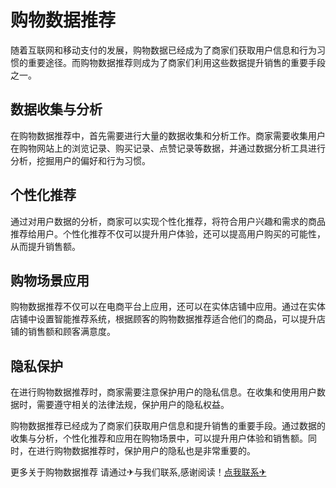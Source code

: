 # 购物数据推荐

随着互联网和移动支付的发展，购物数据已经成为了商家们获取用户信息和行为习惯的重要途径。而购物数据推荐则成为了商家们利用这些数据提升销售的重要手段之一。

## 数据收集与分析

在购物数据推荐中，首先需要进行大量的数据收集和分析工作。商家需要收集用户在购物网站上的浏览记录、购买记录、点赞记录等数据，并通过数据分析工具进行分析，挖掘用户的偏好和行为习惯。

## 个性化推荐

通过对用户数据的分析，商家可以实现个性化推荐，将符合用户兴趣和需求的商品推荐给用户。个性化推荐不仅可以提升用户体验，还可以提高用户购买的可能性，从而提升销售额。

## 购物场景应用

购物数据推荐不仅可以在电商平台上应用，还可以在实体店铺中应用。通过在实体店铺中设置智能推荐系统，根据顾客的购物数据推荐适合他们的商品，可以提升店铺的销售额和顾客满意度。

## 隐私保护

在进行购物数据推荐时，商家需要注意保护用户的隐私信息。在收集和使用用户数据时，需要遵守相关的法律法规，保护用户的隐私权益。

购物数据推荐已经成为了商家们获取用户信息和提升销售的重要手段。通过数据的收集与分析，个性化推荐和应用在购物场景中，可以提升用户体验和销售额。同时，在进行购物数据推荐时，保护用户的隐私也是非常重要的。

更多关于购物数据推荐 请通过✈与我们联系,感谢阅读！[点我联系✈](https://ai.G208.com)